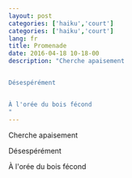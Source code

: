 ```yaml
---
layout: post
categories: ['haiku','court']
categories: ['haiku','court']
lang: fr
title: Promenade
date: 2016-04-18 10-18-00
description: "Cherche apaisement


Désespérément


À l'orée du bois fécond
"
---
```

Cherche apaisement

Désespérément

À l'orée du bois fécond
